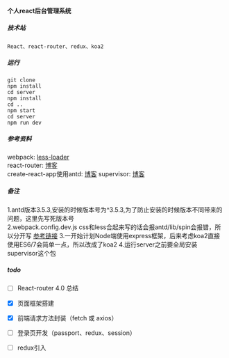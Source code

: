 #### 个人react后台管理系统

##### 技术站
`React、react-router、redux、koa2`

##### 运行
```
git clone 
npm install
cd server
npm install
cd ..
npm start
cd server
npm run dev    
```


##### 参考资料
webpack: [less-loader](https://segmentfault.com/a/1190000010162614)  
react-router: [博客](https://zhuanlan.zhihu.com/p/28585911)  
create-react-app使用antd: [博客](https://blog.csdn.net/gx15366039985/article/details/78076421?locationNum=9&fps=1)
supervisor: [博客](https://www.jianshu.com/p/6d84e5efe99d)

##### 备注
1.antd版本3.5.3,安装的时候版本号为^3.5.3,为了防止安装的时候版本不同带来的问题，这里先写死版本号  
2.webpack.config.dev.js css和less合起来写的话会报antd/lib/spin会报错，所以分开写 [参考链接](https://segmentfault.com/q/1010000010827986)
3.一开始计划Node端使用express框架，后来考虑koa2直接使用ES6/7会简单一点，所以改成了koa2
4.运行server之前要全局安装supervisor这个包

##### todo
- [ ] React-router 4.0 总结
- [x] 页面框架搭建
- [x] 前端请求方法封装（fetch 或 axios）
- [ ] 登录页开发（passport、redux、session）
- [ ] redux引入


